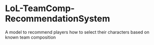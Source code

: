 # LoL-TeamComp-RecommendationSystem
A model to recommend players how to select their characters based on known team composition
